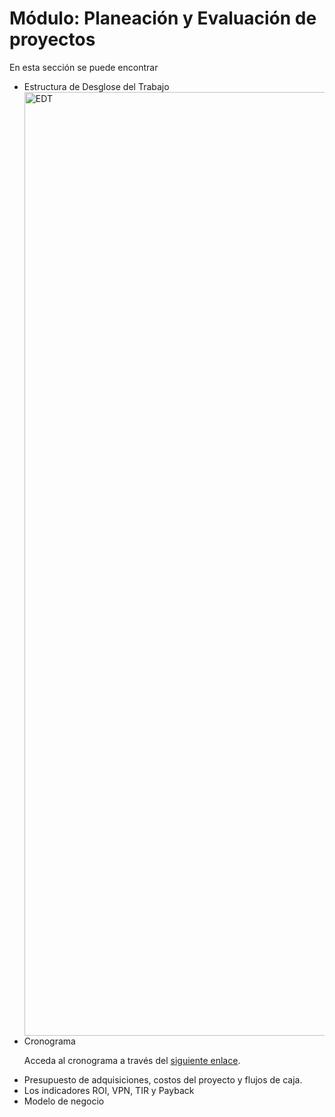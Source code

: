 # Módulo: Planeación y Evaluación de proyectos

En esta sección se puede encontrar
<ul>
  <li> Estructura de Desglose del Trabajo</li>
  
  <img width="5521" height="1510" alt="EDT" src="https://github.com/user-attachments/assets/b7653acf-08df-468a-9e43-a88154f3f635" />

  <li> Cronograma </li>
  
  Acceda al cronograma a través del [siguiente enlace](https://docs.google.com/spreadsheets/d/1B2SWPp1cwrdoj7GYZWjXV-zZkpXWTCrw/edit?usp=sharing&ouid=113938580358277871629&rtpof=true&sd=true).
  
  <li> Presupuesto de adquisiciones, costos del proyecto y flujos de caja. </li>
  <li> Los indicadores ROI, VPN, TIR y Payback </li>
  <li> Modelo de negocio </li>
</ul>
